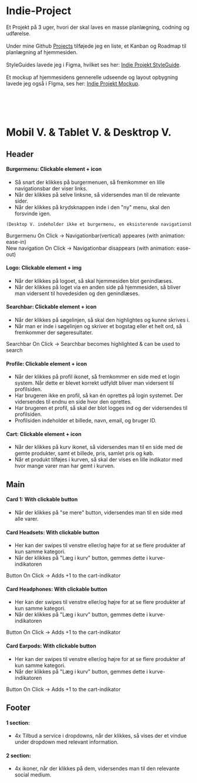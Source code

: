# Indie-Project

Et Projekt på 3 uger, hvori der skal laves en masse planlægning, codning og udførelse. <br>
<br>
Under mine Github [Projects](https://github.com/users/AppleJuice1321/projects/2) tilføjede jeg en liste, et Kanban og Roadmap til planlægning af hjemmesiden. <br>
<br>
StyleGuides lavede jeg i Figma, hvilket ses her: [Indie Projekt StyleGuide](https://www.figma.com/file/djxRQ82yuRWp53QZPYGqw1/Indie-Projekt-StyleGuides?type=design&t=w3KVhH6YU4BWORyO-0). <br>
<br>
Et mockup af hjemmesidens gennerelle udseende og layout opbygning lavede jeg også i FIgma, ses her: [Indie Projekt Mockup](https://www.figma.com/file/TPG6GVSaYRd9BREv8Moq9U/Indie-Projekt-Mockup?type=design&node-id=0-1&t=n3VJf2JFX5z9HV0D-0).
<br>
<br>
<br>
<br>
<br>
# Mobil V. & Tablet V. & Desktrop V.
## Header
#### Burgermenu: Clickable element + icon
- Så snart der klikkes på burgermenuen, så fremkommer en lille navigationsbar der viser links.
- Når der klikkes på selve linksne, så vidersendes man til de relevante sider.
- Når der klikkes på krydsknappen inde i den "ny" menu, skal den forsvinde igen.

```diff
(Desktop V. indeholder ikke et burgermenu, en eksisterende navigationsbar findes)
```

Burgermenu On Click -> Navigationbar(vertical) appeares (with animation: ease-in) <br>
New navigation On Click -> Navigationbar disappears (with animation: ease-out)

#### Logo: Clickable element + img
- Når der klikkes på logoet, så skal hjemmesiden blot genindlæses.
- Når der klikkes på loget via en anden side på hjemmesiden, så bliver man vidersent til hovedesiden og den genindlæses.

#### Searchbar: Clickable element + icon
- Når der klikkes på søgelinjen, så skal den highlightes og kunne skrives i.
- Når man er inde i søgelinjen og skriver et bogstag eller et helt ord, så fremkommer der søgeresultater.

Searchbar On Click -> Searchbar becomes highlighted & can be used to search

#### Profile: Clickable element + icon
- Når der klikkes på profil ikonet, så fremkommer en side med et login system. Når dette er blevet korrekt udfyldt bliver man vidersent til profilsiden.
- Har brugeren ikke en profil, så kan én oprettes på login systemet. Der vidersendes til endnu en side hvor den oprettes.
- Har brugeren et profil, så skal der blot logges ind og der vidersendes til profilsiden.
- Profilsiden indeholder et billede, navn, email, og bruger ID.

#### Cart: Clickable element + icon
- Når der klikkes på kurv ikonet, så vidersendes man til en side med de gemte produkter, samt et billede, pris, samlet pris og køb.
- Når et produkt tilføjes i kurven, så skal der vises en lille indikator med hvor mange varer man har gemt i kurven.

## Main

#### Card 1: With clickable button
- Når der klikkes på "se mere" button, vidersendes man til en side med alle varer.

#### Card Headsets: With clickable button
- Her kan der swipes til venstre eller/og højre for at se flere produkter af kun samme kategori.
- Når der klikkes på "Læg i kurv" button, gemmes dette i kurve-indikatoren

Button On Click -> Adds +1 to the cart-indikator

#### Card Headphones: With clickable button
- Her kan der swipes til venstre eller/og højre for at se flere produkter af kun samme kategori.
- Når der klikkes på "Læg i kurv" button, gemmes dette i kurve-indikatoren

Button On Click -> Adds +1 to the cart-indikator

#### Card Earpods: With clickable button
- Her kan der swipes til venstre eller/og højre for at se flere produkter af kun samme kategori.
- Når der klikkes på "Læg i kurv" button, gemmes dette i kurve-indikatoren

Button On Click -> Adds +1 to the cart-indikator

## **Footer**

#### 1 section:
- 4x Tilbud a service i dropdowns, når der klikkes, så vises der et vindue under dropdown med relevant information.

#### 2 section:
- 4x ikoner, når der klikkes på dem, vidersendes man til den relevante social medium.
